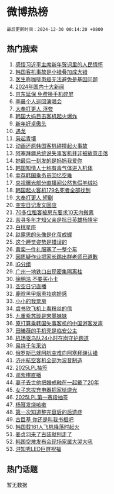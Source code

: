 # 微博热榜

`最后更新时间：2024-12-30 00:14:20 +0800`

## 热门搜索

1. [感悟习近平主席新年贺词里的人民情怀](https://m.weibo.cn/search?containerid=100103type%3D1%26t%3D10%26q%3D%23%E6%84%9F%E6%82%9F%E4%B9%A0%E8%BF%91%E5%B9%B3%E4%B8%BB%E5%B8%AD%E6%96%B0%E5%B9%B4%E8%B4%BA%E8%AF%8D%E9%87%8C%E7%9A%84%E4%BA%BA%E6%B0%91%E6%83%85%E6%80%80%23&stream_entry_id=51&isnewpage=1&extparam=seat%3D1%26c_type%3D51%26pos%3D0%26q%3D%2523%25E6%2584%259F%25E6%2582%259F%25E4%25B9%25A0%25E8%25BF%2591%25E5%25B9%25B3%25E4%25B8%25BB%25E5%25B8%25AD%25E6%2596%25B0%25E5%25B9%25B4%25E8%25B4%25BA%25E8%25AF%258D%25E9%2587%258C%25E7%259A%2584%25E4%25BA%25BA%25E6%25B0%2591%25E6%2583%2585%25E6%2580%2580%2523%26cate%3D10103%26dgr%3D0%26filter_type%3Drealtimehot%26stream_entry_id%3D51%26display_time%3D1735488859%26pre_seqid%3D17354888591300317926709)
1. [韩国客机事故是小错叠加成大错](https://m.weibo.cn/search?containerid=100103type%3D1%26t%3D10%26q%3D%23%E9%9F%A9%E5%9B%BD%E5%AE%A2%E6%9C%BA%E4%BA%8B%E6%95%85%E6%98%AF%E5%B0%8F%E9%94%99%E5%8F%A0%E5%8A%A0%E6%88%90%E5%A4%A7%E9%94%99%23&stream_entry_id=31&isnewpage=1&extparam=seat%3D1%26realpos%3D1%26pos%3D0%26q%3D%2523%25E9%259F%25A9%25E5%259B%25BD%25E5%25AE%25A2%25E6%259C%25BA%25E4%25BA%258B%25E6%2595%2585%25E6%2598%25AF%25E5%25B0%258F%25E9%2594%2599%25E5%258F%25A0%25E5%258A%25A0%25E6%2588%2590%25E5%25A4%25A7%25E9%2594%2599%2523%26dgr%3D0%26flag%3D2%26c_type%3D31%26cate%3D5001%26filter_type%3Drealtimehot%26band_rank%3D1%26lcate%3D5001%26stream_entry_id%3D31%26display_time%3D1735488859%26pre_seqid%3D17354888591300317926709)
1. [医生称咖啡患癌无法避免是基因问题](https://m.weibo.cn/search?containerid=100103type%3D1%26t%3D10%26q%3D%23%E5%8C%BB%E7%94%9F%E7%A7%B0%E5%92%96%E5%95%A1%E6%82%A3%E7%99%8C%E6%97%A0%E6%B3%95%E9%81%BF%E5%85%8D%E6%98%AF%E5%9F%BA%E5%9B%A0%E9%97%AE%E9%A2%98%23&stream_entry_id=31&isnewpage=1&extparam=seat%3D1%26realpos%3D2%26pos%3D1%26q%3D%2523%25E5%258C%25BB%25E7%2594%259F%25E7%25A7%25B0%25E5%2592%2596%25E5%2595%25A1%25E6%2582%25A3%25E7%2599%258C%25E6%2597%25A0%25E6%25B3%2595%25E9%2581%25BF%25E5%2585%258D%25E6%2598%25AF%25E5%259F%25BA%25E5%259B%25A0%25E9%2597%25AE%25E9%25A2%2598%2523%26dgr%3D0%26flag%3D2%26c_type%3D31%26cate%3D5001%26filter_type%3Drealtimehot%26band_rank%3D2%26lcate%3D5001%26stream_entry_id%3D31%26display_time%3D1735488859%26pre_seqid%3D17354888591300317926709)
1. [2024年国内十大新闻](https://m.weibo.cn/search?containerid=100103type%3D1%26t%3D10%26q%3D%232024%E5%B9%B4%E5%9B%BD%E5%86%85%E5%8D%81%E5%A4%A7%E6%96%B0%E9%97%BB%23&stream_entry_id=31&isnewpage=1&extparam=seat%3D1%26realpos%3D3%26pos%3D2%26q%3D%25232024%25E5%25B9%25B4%25E5%259B%25BD%25E5%2586%2585%25E5%258D%2581%25E5%25A4%25A7%25E6%2596%25B0%25E9%2597%25BB%2523%26dgr%3D0%26flag%3D0%26c_type%3D31%26cate%3D5001%26filter_type%3Drealtimehot%26band_rank%3D3%26lcate%3D5001%26stream_entry_id%3D31%26display_time%3D1735488859%26pre_seqid%3D17354888591300317926709)
1. [京东延保 免费换手机碎屏](https://m.weibo.cn/search?containerid=100103type%3D1%26t%3D10%26q%3D%23%E4%BA%AC%E4%B8%9C%E5%BB%B6%E4%BF%9D+%E5%85%8D%E8%B4%B9%E6%8D%A2%E6%89%8B%E6%9C%BA%E7%A2%8E%E5%B1%8F%23&stream_entry_id=31&isnewpage=1&extparam=seat%3D1%26pos%3D3%26q%3D%2523%25E4%25BA%25AC%25E4%25B8%259C%25E5%25BB%25B6%25E4%25BF%259D%2520%25E5%2585%258D%25E8%25B4%25B9%25E6%258D%25A2%25E6%2589%258B%25E6%259C%25BA%25E7%25A2%258E%25E5%25B1%258F%2523%26dgr%3D0%26adid%3D271046%26filter_type%3Drealtimehot%26is_ad_pos%3D1%26topic_ad%3D1%26cate%3D5001%26lcate%3D5001%26c_type%3D31%26band_rank%3D4%26stream_entry_id%3D31%26display_time%3D1735488859%26pre_seqid%3D17354888591300317926709)
1. [李晨个人巡回演唱会](https://m.weibo.cn/search?containerid=100103type%3D1%26t%3D10%26q%3D%23%E6%9D%8E%E6%99%A8%E4%B8%AA%E4%BA%BA%E5%B7%A1%E5%9B%9E%E6%BC%94%E5%94%B1%E4%BC%9A%23&stream_entry_id=31&isnewpage=1&extparam=seat%3D1%26realpos%3D4%26pos%3D4%26q%3D%2523%25E6%259D%258E%25E6%2599%25A8%25E4%25B8%25AA%25E4%25BA%25BA%25E5%25B7%25A1%25E5%259B%259E%25E6%25BC%2594%25E5%2594%25B1%25E4%25BC%259A%2523%26dgr%3D0%26flag%3D2%26c_type%3D31%26cate%3D5001%26filter_type%3Drealtimehot%26band_rank%3D4%26lcate%3D5001%26stream_entry_id%3D31%26display_time%3D1735488859%26pre_seqid%3D17354888591300317926709)
1. [大奉打更人 浮夸](https://m.weibo.cn/search?containerid=100103type%3D1%26t%3D10%26q%3D%E5%A4%A7%E5%A5%89%E6%89%93%E6%9B%B4%E4%BA%BA+%E6%B5%AE%E5%A4%B8&stream_entry_id=31&isnewpage=1&extparam=seat%3D1%26realpos%3D5%26pos%3D5%26q%3D%25E5%25A4%25A7%25E5%25A5%2589%25E6%2589%2593%25E6%259B%25B4%25E4%25BA%25BA%2520%25E6%25B5%25AE%25E5%25A4%25B8%26dgr%3D0%26flag%3D2%26c_type%3D31%26cate%3D5001%26filter_type%3Drealtimehot%26band_rank%3D5%26lcate%3D5001%26stream_entry_id%3D31%26display_time%3D1735488859%26pre_seqid%3D17354888591300317926709)
1. [韩国大妈目击客机起火爆炸](https://m.weibo.cn/search?containerid=100103type%3D1%26t%3D10%26q%3D%23%E9%9F%A9%E5%9B%BD%E5%A4%A7%E5%A6%88%E7%9B%AE%E5%87%BB%E5%AE%A2%E6%9C%BA%E8%B5%B7%E7%81%AB%E7%88%86%E7%82%B8%23&stream_entry_id=31&isnewpage=1&extparam=seat%3D1%26realpos%3D6%26pos%3D6%26q%3D%2523%25E9%259F%25A9%25E5%259B%25BD%25E5%25A4%25A7%25E5%25A6%2588%25E7%259B%25AE%25E5%2587%25BB%25E5%25AE%25A2%25E6%259C%25BA%25E8%25B5%25B7%25E7%2581%25AB%25E7%2588%2586%25E7%2582%25B8%2523%26dgr%3D0%26flag%3D0%26c_type%3D31%26cate%3D5001%26filter_type%3Drealtimehot%26band_rank%3D6%26lcate%3D5001%26stream_entry_id%3D31%26display_time%3D1735488859%26pre_seqid%3D17354888591300317926709)
1. [新年好卓傲头](https://m.weibo.cn/search?containerid=100103type%3D1%26t%3D10%26q%3D%23%E6%96%B0%E5%B9%B4%E5%A5%BD%E5%8D%93%E5%82%B2%E5%A4%B4%23&stream_entry_id=31&isnewpage=1&extparam=seat%3D1%26pos%3D7%26q%3D%2523%25E6%2596%25B0%25E5%25B9%25B4%25E5%25A5%25BD%25E5%258D%2593%25E5%2582%25B2%25E5%25A4%25B4%2523%26dgr%3D0%26adid%3D270754%26filter_type%3Drealtimehot%26is_ad_pos%3D1%26topic_ad%3D1%26cate%3D5001%26lcate%3D5001%26c_type%3D31%26band_rank%3D7%26stream_entry_id%3D31%26display_time%3D1735488859%26pre_seqid%3D17354888591300317926709)
1. [遇龙](https://m.weibo.cn/search?containerid=100103type%3D1%26t%3D10%26q%3D%E9%81%87%E9%BE%99&stream_entry_id=31&isnewpage=1&extparam=seat%3D1%26realpos%3D7%26pos%3D8%26q%3D%25E9%2581%2587%25E9%25BE%2599%26dgr%3D0%26flag%3D1%26c_type%3D31%26cate%3D5001%26filter_type%3Drealtimehot%26band_rank%3D7%26lcate%3D5001%26stream_entry_id%3D31%26display_time%3D1735488859%26pre_seqid%3D17354888591300317926709)
1. [枭起青壤](https://m.weibo.cn/search?containerid=100103type%3D1%26t%3D10%26q%3D%E6%9E%AD%E8%B5%B7%E9%9D%92%E5%A3%A4&stream_entry_id=31&isnewpage=1&extparam=seat%3D1%26realpos%3D8%26pos%3D9%26q%3D%25E6%259E%25AD%25E8%25B5%25B7%25E9%259D%2592%25E5%25A3%25A4%26dgr%3D0%26flag%3D1%26c_type%3D31%26cate%3D5001%26filter_type%3Drealtimehot%26band_rank%3D8%26lcate%3D5001%26stream_entry_id%3D31%26display_time%3D1735488859%26pre_seqid%3D17354888591300317926709)
1. [动画还原韩国客机碰撞起火事故](https://m.weibo.cn/search?containerid=100103type%3D1%26t%3D10%26q%3D%23%E5%8A%A8%E7%94%BB%E8%BF%98%E5%8E%9F%E9%9F%A9%E5%9B%BD%E5%AE%A2%E6%9C%BA%E7%A2%B0%E6%92%9E%E8%B5%B7%E7%81%AB%E4%BA%8B%E6%95%85%23&stream_entry_id=31&isnewpage=1&extparam=seat%3D1%26realpos%3D9%26pos%3D10%26q%3D%2523%25E5%258A%25A8%25E7%2594%25BB%25E8%25BF%2598%25E5%258E%259F%25E9%259F%25A9%25E5%259B%25BD%25E5%25AE%25A2%25E6%259C%25BA%25E7%25A2%25B0%25E6%2592%259E%25E8%25B5%25B7%25E7%2581%25AB%25E4%25BA%258B%25E6%2595%2585%2523%26dgr%3D0%26flag%3D1%26c_type%3D31%26cate%3D5001%26filter_type%3Drealtimehot%26band_rank%3D9%26lcate%3D5001%26stream_entry_id%3D31%26display_time%3D1735488859%26pre_seqid%3D17354888591300317926709)
1. [阿塞拜疆总统说失事客机并非被故意击落](https://m.weibo.cn/search?containerid=100103type%3D1%26t%3D10%26q%3D%23%E9%98%BF%E5%A1%9E%E6%8B%9C%E7%96%86%E6%80%BB%E7%BB%9F%E8%AF%B4%E5%A4%B1%E4%BA%8B%E5%AE%A2%E6%9C%BA%E5%B9%B6%E9%9D%9E%E8%A2%AB%E6%95%85%E6%84%8F%E5%87%BB%E8%90%BD%23&stream_entry_id=31&isnewpage=1&extparam=seat%3D1%26realpos%3D10%26pos%3D11%26q%3D%2523%25E9%2598%25BF%25E5%25A1%259E%25E6%258B%259C%25E7%2596%2586%25E6%2580%25BB%25E7%25BB%259F%25E8%25AF%25B4%25E5%25A4%25B1%25E4%25BA%258B%25E5%25AE%25A2%25E6%259C%25BA%25E5%25B9%25B6%25E9%259D%259E%25E8%25A2%25AB%25E6%2595%2585%25E6%2584%258F%25E5%2587%25BB%25E8%2590%25BD%2523%26dgr%3D0%26flag%3D1%26c_type%3D31%26cate%3D5001%26filter_type%3Drealtimehot%26band_rank%3D10%26lcate%3D5001%26stream_entry_id%3D31%26display_time%3D1735488859%26pre_seqid%3D17354888591300317926709)
1. [她最后一刻发的是妈妈我爱你](https://m.weibo.cn/search?containerid=100103type%3D1%26t%3D10%26q%3D%E5%A5%B9%E6%9C%80%E5%90%8E%E4%B8%80%E5%88%BB%E5%8F%91%E7%9A%84%E6%98%AF%E5%A6%88%E5%A6%88%E6%88%91%E7%88%B1%E4%BD%A0&stream_entry_id=31&isnewpage=1&extparam=seat%3D1%26realpos%3D11%26pos%3D12%26q%3D%25E5%25A5%25B9%25E6%259C%2580%25E5%2590%258E%25E4%25B8%2580%25E5%2588%25BB%25E5%258F%2591%25E7%259A%2584%25E6%2598%25AF%25E5%25A6%2588%25E5%25A6%2588%25E6%2588%2591%25E7%2588%25B1%25E4%25BD%25A0%26dgr%3D0%26flag%3D2%26c_type%3D31%26cate%3D5001%26filter_type%3Drealtimehot%26band_rank%3D11%26lcate%3D5001%26stream_entry_id%3D31%26display_time%3D1735488859%26pre_seqid%3D17354888591300317926709)
1. [韩国知情人士称有毒气体进入机体](https://m.weibo.cn/search?containerid=100103type%3D1%26t%3D10%26q%3D%23%E9%9F%A9%E5%9B%BD%E7%9F%A5%E6%83%85%E4%BA%BA%E5%A3%AB%E7%A7%B0%E6%9C%89%E6%AF%92%E6%B0%94%E4%BD%93%E8%BF%9B%E5%85%A5%E6%9C%BA%E4%BD%93%23&stream_entry_id=31&isnewpage=1&extparam=seat%3D1%26realpos%3D12%26pos%3D13%26q%3D%2523%25E9%259F%25A9%25E5%259B%25BD%25E7%259F%25A5%25E6%2583%2585%25E4%25BA%25BA%25E5%25A3%25AB%25E7%25A7%25B0%25E6%259C%2589%25E6%25AF%2592%25E6%25B0%2594%25E4%25BD%2593%25E8%25BF%259B%25E5%2585%25A5%25E6%259C%25BA%25E4%25BD%2593%2523%26dgr%3D0%26flag%3D2%26c_type%3D31%26cate%3D5001%26filter_type%3Drealtimehot%26band_rank%3D12%26lcate%3D5001%26stream_entry_id%3D31%26display_time%3D1735488859%26pre_seqid%3D17354888591300317926709)
1. [幸存韩国乘务员回忆空难](https://m.weibo.cn/search?containerid=100103type%3D1%26t%3D10%26q%3D%23%E5%B9%B8%E5%AD%98%E9%9F%A9%E5%9B%BD%E4%B9%98%E5%8A%A1%E5%91%98%E5%9B%9E%E5%BF%86%E7%A9%BA%E9%9A%BE%23&stream_entry_id=31&isnewpage=1&extparam=seat%3D1%26realpos%3D13%26pos%3D14%26q%3D%2523%25E5%25B9%25B8%25E5%25AD%2598%25E9%259F%25A9%25E5%259B%25BD%25E4%25B9%2598%25E5%258A%25A1%25E5%2591%2598%25E5%259B%259E%25E5%25BF%2586%25E7%25A9%25BA%25E9%259A%25BE%2523%26dgr%3D0%26flag%3D2%26c_type%3D31%26cate%3D5001%26filter_type%3Drealtimehot%26band_rank%3D13%26lcate%3D5001%26stream_entry_id%3D31%26display_time%3D1735488859%26pre_seqid%3D17354888591300317926709)
1. [央视曝光部分直播间公然售假羊绒衫](https://m.weibo.cn/search?containerid=100103type%3D1%26t%3D10%26q%3D%23%E5%A4%AE%E8%A7%86%E6%9B%9D%E5%85%89%E9%83%A8%E5%88%86%E7%9B%B4%E6%92%AD%E9%97%B4%E5%85%AC%E7%84%B6%E5%94%AE%E5%81%87%E7%BE%8A%E7%BB%92%E8%A1%AB%23&stream_entry_id=31&isnewpage=1&extparam=seat%3D1%26realpos%3D14%26pos%3D15%26q%3D%2523%25E5%25A4%25AE%25E8%25A7%2586%25E6%259B%259D%25E5%2585%2589%25E9%2583%25A8%25E5%2588%2586%25E7%259B%25B4%25E6%2592%25AD%25E9%2597%25B4%25E5%2585%25AC%25E7%2584%25B6%25E5%2594%25AE%25E5%2581%2587%25E7%25BE%258A%25E7%25BB%2592%25E8%25A1%25AB%2523%26dgr%3D0%26flag%3D0%26c_type%3D31%26cate%3D5001%26filter_type%3Drealtimehot%26band_rank%3D14%26lcate%3D5001%26stream_entry_id%3D31%26display_time%3D1735488859%26pre_seqid%3D17354888591300317926709)
1. [韩国起火客机179名死者全部找到](https://m.weibo.cn/search?containerid=100103type%3D1%26t%3D10%26q%3D%23%E9%9F%A9%E5%9B%BD%E8%B5%B7%E7%81%AB%E5%AE%A2%E6%9C%BA179%E5%90%8D%E6%AD%BB%E8%80%85%E5%85%A8%E9%83%A8%E6%89%BE%E5%88%B0%23&stream_entry_id=31&isnewpage=1&extparam=seat%3D1%26realpos%3D15%26pos%3D16%26q%3D%2523%25E9%259F%25A9%25E5%259B%25BD%25E8%25B5%25B7%25E7%2581%25AB%25E5%25AE%25A2%25E6%259C%25BA179%25E5%2590%258D%25E6%25AD%25BB%25E8%2580%2585%25E5%2585%25A8%25E9%2583%25A8%25E6%2589%25BE%25E5%2588%25B0%2523%26dgr%3D0%26flag%3D0%26c_type%3D31%26cate%3D5001%26filter_type%3Drealtimehot%26band_rank%3D15%26lcate%3D5001%26stream_entry_id%3D31%26display_time%3D1735488859%26pre_seqid%3D17354888591300317926709)
1. [大奉打更人 短剧](https://m.weibo.cn/search?containerid=100103type%3D1%26t%3D10%26q%3D%E5%A4%A7%E5%A5%89%E6%89%93%E6%9B%B4%E4%BA%BA+%E7%9F%AD%E5%89%A7&stream_entry_id=31&isnewpage=1&extparam=seat%3D1%26realpos%3D16%26pos%3D17%26q%3D%25E5%25A4%25A7%25E5%25A5%2589%25E6%2589%2593%25E6%259B%25B4%25E4%25BA%25BA%2520%25E7%259F%25AD%25E5%2589%25A7%26dgr%3D0%26flag%3D1%26c_type%3D31%26cate%3D5001%26filter_type%3Drealtimehot%26band_rank%3D16%26lcate%3D5001%26stream_entry_id%3D31%26display_time%3D1735488859%26pre_seqid%3D17354888591300317926709)
1. [空空日记发文回应](https://m.weibo.cn/search?containerid=100103type%3D1%26t%3D10%26q%3D%23%E7%A9%BA%E7%A9%BA%E6%97%A5%E8%AE%B0%E5%8F%91%E6%96%87%E5%9B%9E%E5%BA%94%23&stream_entry_id=31&isnewpage=1&extparam=seat%3D1%26realpos%3D17%26pos%3D18%26q%3D%2523%25E7%25A9%25BA%25E7%25A9%25BA%25E6%2597%25A5%25E8%25AE%25B0%25E5%258F%2591%25E6%2596%2587%25E5%259B%259E%25E5%25BA%2594%2523%26dgr%3D0%26flag%3D1%26c_type%3D31%26cate%3D5001%26filter_type%3Drealtimehot%26band_rank%3D17%26lcate%3D5001%26stream_entry_id%3D31%26display_time%3D1735488859%26pre_seqid%3D17354888591300317926709)
1. [70多位租客被房东要求10天内搬离](https://m.weibo.cn/search?containerid=100103type%3D1%26t%3D10%26q%3D%2370%E5%A4%9A%E4%BD%8D%E7%A7%9F%E5%AE%A2%E8%A2%AB%E6%88%BF%E4%B8%9C%E8%A6%81%E6%B1%8210%E5%A4%A9%E5%86%85%E6%90%AC%E7%A6%BB%23&stream_entry_id=31&isnewpage=1&extparam=seat%3D1%26realpos%3D18%26pos%3D19%26q%3D%252370%25E5%25A4%259A%25E4%25BD%258D%25E7%25A7%259F%25E5%25AE%25A2%25E8%25A2%25AB%25E6%2588%25BF%25E4%25B8%259C%25E8%25A6%2581%25E6%25B1%258210%25E5%25A4%25A9%25E5%2586%2585%25E6%2590%25AC%25E7%25A6%25BB%2523%26dgr%3D0%26flag%3D0%26c_type%3D31%26cate%3D5001%26filter_type%3Drealtimehot%26band_rank%3D18%26lcate%3D5001%26stream_entry_id%3D31%26display_time%3D1735488859%26pre_seqid%3D17354888591300317926709)
1. [苦寻多年才知父亲是抗日英雄杨靖宇](https://m.weibo.cn/search?containerid=100103type%3D1%26t%3D10%26q%3D%23%E8%8B%A6%E5%AF%BB%E5%A4%9A%E5%B9%B4%E6%89%8D%E7%9F%A5%E7%88%B6%E4%BA%B2%E6%98%AF%E6%8A%97%E6%97%A5%E8%8B%B1%E9%9B%84%E6%9D%A8%E9%9D%96%E5%AE%87%23&stream_entry_id=31&isnewpage=1&extparam=seat%3D1%26realpos%3D19%26pos%3D20%26q%3D%2523%25E8%258B%25A6%25E5%25AF%25BB%25E5%25A4%259A%25E5%25B9%25B4%25E6%2589%258D%25E7%259F%25A5%25E7%2588%25B6%25E4%25BA%25B2%25E6%2598%25AF%25E6%258A%2597%25E6%2597%25A5%25E8%258B%25B1%25E9%259B%2584%25E6%259D%25A8%25E9%259D%2596%25E5%25AE%2587%2523%26dgr%3D0%26flag%3D1%26c_type%3D31%26cate%3D5001%26filter_type%3Drealtimehot%26band_rank%3D19%26lcate%3D5001%26stream_entry_id%3D31%26display_time%3D1735488859%26pre_seqid%3D17354888591300317926709)
1. [白桃星座](https://m.weibo.cn/search?containerid=100103type%3D1%26t%3D10%26q%3D%E7%99%BD%E6%A1%83%E6%98%9F%E5%BA%A7&stream_entry_id=31&isnewpage=1&extparam=seat%3D1%26realpos%3D20%26pos%3D21%26q%3D%25E7%2599%25BD%25E6%25A1%2583%25E6%2598%259F%25E5%25BA%25A7%26dgr%3D0%26flag%3D1%26c_type%3D31%26cate%3D5001%26filter_type%3Drealtimehot%26band_rank%3D20%26lcate%3D5001%26stream_entry_id%3D31%26display_time%3D1735488859%26pre_seqid%3D17354888591300317926709)
1. [赵露思的头像是化茧成蝶](https://m.weibo.cn/search?containerid=100103type%3D1%26t%3D10%26q%3D%23%E8%B5%B5%E9%9C%B2%E6%80%9D%E7%9A%84%E5%A4%B4%E5%83%8F%E6%98%AF%E5%8C%96%E8%8C%A7%E6%88%90%E8%9D%B6%23&stream_entry_id=31&isnewpage=1&extparam=seat%3D1%26realpos%3D21%26pos%3D22%26q%3D%2523%25E8%25B5%25B5%25E9%259C%25B2%25E6%2580%259D%25E7%259A%2584%25E5%25A4%25B4%25E5%2583%258F%25E6%2598%25AF%25E5%258C%2596%25E8%258C%25A7%25E6%2588%2590%25E8%259D%25B6%2523%26dgr%3D0%26flag%3D0%26c_type%3D31%26cate%3D5001%26filter_type%3Drealtimehot%26band_rank%3D21%26lcate%3D5001%26stream_entry_id%3D31%26display_time%3D1735488859%26pre_seqid%3D17354888591300317926709)
1. [这个睡觉姿势是错误的](https://m.weibo.cn/search?containerid=100103type%3D1%26t%3D10%26q%3D%23%E8%BF%99%E4%B8%AA%E7%9D%A1%E8%A7%89%E5%A7%BF%E5%8A%BF%E6%98%AF%E9%94%99%E8%AF%AF%E7%9A%84%23&stream_entry_id=31&isnewpage=1&extparam=seat%3D1%26realpos%3D22%26pos%3D23%26q%3D%2523%25E8%25BF%2599%25E4%25B8%25AA%25E7%259D%25A1%25E8%25A7%2589%25E5%25A7%25BF%25E5%258A%25BF%25E6%2598%25AF%25E9%2594%2599%25E8%25AF%25AF%25E7%259A%2584%2523%26dgr%3D0%26flag%3D1%26c_type%3D31%26cate%3D5001%26filter_type%3Drealtimehot%26band_rank%3D22%26lcate%3D5001%26stream_entry_id%3D31%26display_time%3D1735488859%26pre_seqid%3D17354888591300317926709)
1. [黄奕一件礼服塞了一整个车](https://m.weibo.cn/search?containerid=100103type%3D1%26t%3D10%26q%3D%E9%BB%84%E5%A5%95%E4%B8%80%E4%BB%B6%E7%A4%BC%E6%9C%8D%E5%A1%9E%E4%BA%86%E4%B8%80%E6%95%B4%E4%B8%AA%E8%BD%A6&stream_entry_id=31&isnewpage=1&extparam=seat%3D1%26realpos%3D23%26pos%3D24%26q%3D%25E9%25BB%2584%25E5%25A5%2595%25E4%25B8%2580%25E4%25BB%25B6%25E7%25A4%25BC%25E6%259C%258D%25E5%25A1%259E%25E4%25BA%2586%25E4%25B8%2580%25E6%2595%25B4%25E4%25B8%25AA%25E8%25BD%25A6%26dgr%3D0%26flag%3D2%26c_type%3D31%26cate%3D5001%26filter_type%3Drealtimehot%26band_rank%3D23%26lcate%3D5001%26stream_entry_id%3D31%26display_time%3D1735488859%26pre_seqid%3D17354888591300317926709)
1. [因质疑作业把家长踢出群老师已道歉](https://m.weibo.cn/search?containerid=100103type%3D1%26t%3D10%26q%3D%23%E5%9B%A0%E8%B4%A8%E7%96%91%E4%BD%9C%E4%B8%9A%E6%8A%8A%E5%AE%B6%E9%95%BF%E8%B8%A2%E5%87%BA%E7%BE%A4%E8%80%81%E5%B8%88%E5%B7%B2%E9%81%93%E6%AD%89%23&stream_entry_id=31&isnewpage=1&extparam=seat%3D1%26realpos%3D24%26pos%3D25%26q%3D%2523%25E5%259B%25A0%25E8%25B4%25A8%25E7%2596%2591%25E4%25BD%259C%25E4%25B8%259A%25E6%258A%258A%25E5%25AE%25B6%25E9%2595%25BF%25E8%25B8%25A2%25E5%2587%25BA%25E7%25BE%25A4%25E8%2580%2581%25E5%25B8%2588%25E5%25B7%25B2%25E9%2581%2593%25E6%25AD%2589%2523%26dgr%3D0%26flag%3D1%26c_type%3D31%26cate%3D5001%26filter_type%3Drealtimehot%26band_rank%3D24%26lcate%3D5001%26stream_entry_id%3D31%26display_time%3D1735488859%26pre_seqid%3D17354888591300317926709)
1. [iG分组](https://m.weibo.cn/search?containerid=100103type%3D1%26t%3D10%26q%3DiG%E5%88%86%E7%BB%84&stream_entry_id=31&isnewpage=1&extparam=seat%3D1%26realpos%3D25%26pos%3D26%26q%3DiG%25E5%2588%2586%25E7%25BB%2584%26dgr%3D0%26flag%3D0%26c_type%3D31%26cate%3D5001%26filter_type%3Drealtimehot%26band_rank%3D25%26lcate%3D5001%26stream_entry_id%3D31%26display_time%3D1735488859%26pre_seqid%3D17354888591300317926709)
1. [广州一地铁口出现密集隔离柱](https://m.weibo.cn/search?containerid=100103type%3D1%26t%3D10%26q%3D%23%E5%B9%BF%E5%B7%9E%E4%B8%80%E5%9C%B0%E9%93%81%E5%8F%A3%E5%87%BA%E7%8E%B0%E5%AF%86%E9%9B%86%E9%9A%94%E7%A6%BB%E6%9F%B1%23&stream_entry_id=31&isnewpage=1&extparam=seat%3D1%26realpos%3D26%26pos%3D27%26q%3D%2523%25E5%25B9%25BF%25E5%25B7%259E%25E4%25B8%2580%25E5%259C%25B0%25E9%2593%2581%25E5%258F%25A3%25E5%2587%25BA%25E7%258E%25B0%25E5%25AF%2586%25E9%259B%2586%25E9%259A%2594%25E7%25A6%25BB%25E6%259F%25B1%2523%26dgr%3D0%26flag%3D0%26c_type%3D31%26cate%3D5001%26filter_type%3Drealtimehot%26band_rank%3D26%26lcate%3D5001%26stream_entry_id%3D31%26display_time%3D1735488859%26pre_seqid%3D17354888591300317926709)
1. [徐明浩 不要买小卡](https://m.weibo.cn/search?containerid=100103type%3D1%26t%3D10%26q%3D%E5%BE%90%E6%98%8E%E6%B5%A9+%E4%B8%8D%E8%A6%81%E4%B9%B0%E5%B0%8F%E5%8D%A1&stream_entry_id=31&isnewpage=1&extparam=seat%3D1%26realpos%3D27%26pos%3D28%26q%3D%25E5%25BE%2590%25E6%2598%258E%25E6%25B5%25A9%2520%25E4%25B8%258D%25E8%25A6%2581%25E4%25B9%25B0%25E5%25B0%258F%25E5%258D%25A1%26dgr%3D0%26flag%3D0%26c_type%3D31%26cate%3D5001%26filter_type%3Drealtimehot%26band_rank%3D27%26lcate%3D5001%26stream_entry_id%3D31%26display_time%3D1735488859%26pre_seqid%3D17354888591300317926709)
1. [空空日记直播](https://m.weibo.cn/search?containerid=100103type%3D1%26t%3D10%26q%3D%23%E7%A9%BA%E7%A9%BA%E6%97%A5%E8%AE%B0%E7%9B%B4%E6%92%AD%23&stream_entry_id=31&isnewpage=1&extparam=seat%3D1%26realpos%3D28%26pos%3D29%26q%3D%2523%25E7%25A9%25BA%25E7%25A9%25BA%25E6%2597%25A5%25E8%25AE%25B0%25E7%259B%25B4%25E6%2592%25AD%2523%26dgr%3D0%26flag%3D0%26c_type%3D31%26cate%3D5001%26filter_type%3Drealtimehot%26band_rank%3D28%26lcate%3D5001%26stream_entry_id%3D31%26display_time%3D1735488859%26pre_seqid%3D17354888591300317926709)
1. [鹿晗黑甲烟熏妆病娇感](https://m.weibo.cn/search?containerid=100103type%3D1%26t%3D10%26q%3D%23%E9%B9%BF%E6%99%97%E9%BB%91%E7%94%B2%E7%83%9F%E7%86%8F%E5%A6%86%E7%97%85%E5%A8%87%E6%84%9F%23&stream_entry_id=31&isnewpage=1&extparam=seat%3D1%26realpos%3D29%26pos%3D30%26q%3D%2523%25E9%25B9%25BF%25E6%2599%2597%25E9%25BB%2591%25E7%2594%25B2%25E7%2583%259F%25E7%2586%258F%25E5%25A6%2586%25E7%2597%2585%25E5%25A8%2587%25E6%2584%259F%2523%26dgr%3D0%26flag%3D0%26c_type%3D31%26cate%3D5001%26filter_type%3Drealtimehot%26band_rank%3D29%26lcate%3D5001%26stream_entry_id%3D31%26display_time%3D1735488859%26pre_seqid%3D17354888591300317926709)
1. [小小的我票房](https://m.weibo.cn/search?containerid=100103type%3D1%26t%3D10%26q%3D%E5%B0%8F%E5%B0%8F%E7%9A%84%E6%88%91%E7%A5%A8%E6%88%BF&stream_entry_id=31&isnewpage=1&extparam=seat%3D1%26realpos%3D30%26pos%3D31%26q%3D%25E5%25B0%258F%25E5%25B0%258F%25E7%259A%2584%25E6%2588%2591%25E7%25A5%25A8%25E6%2588%25BF%26dgr%3D0%26flag%3D0%26c_type%3D31%26cate%3D5001%26filter_type%3Drealtimehot%26band_rank%3D30%26lcate%3D5001%26stream_entry_id%3D31%26display_time%3D1735488859%26pre_seqid%3D17354888591300317926709)
1. [虞书欣飞机上看粉丝的信](https://m.weibo.cn/search?containerid=100103type%3D1%26t%3D10%26q%3D%23%E8%99%9E%E4%B9%A6%E6%AC%A3%E9%A3%9E%E6%9C%BA%E4%B8%8A%E7%9C%8B%E7%B2%89%E4%B8%9D%E7%9A%84%E4%BF%A1%23&stream_entry_id=31&isnewpage=1&extparam=seat%3D1%26realpos%3D31%26pos%3D32%26q%3D%2523%25E8%2599%259E%25E4%25B9%25A6%25E6%25AC%25A3%25E9%25A3%259E%25E6%259C%25BA%25E4%25B8%258A%25E7%259C%258B%25E7%25B2%2589%25E4%25B8%259D%25E7%259A%2584%25E4%25BF%25A1%2523%26dgr%3D0%26flag%3D1%26c_type%3D31%26cate%3D5001%26filter_type%3Drealtimehot%26band_rank%3D31%26lcate%3D5001%26stream_entry_id%3D31%26display_time%3D1735488859%26pre_seqid%3D17354888591300317926709)
1. [九重紫苏琰是宋墨妹妹](https://m.weibo.cn/search?containerid=100103type%3D1%26t%3D10%26q%3D%E4%B9%9D%E9%87%8D%E7%B4%AB%E8%8B%8F%E7%90%B0%E6%98%AF%E5%AE%8B%E5%A2%A8%E5%A6%B9%E5%A6%B9&stream_entry_id=31&isnewpage=1&extparam=seat%3D1%26realpos%3D32%26pos%3D33%26q%3D%25E4%25B9%259D%25E9%2587%258D%25E7%25B4%25AB%25E8%258B%258F%25E7%2590%25B0%25E6%2598%25AF%25E5%25AE%258B%25E5%25A2%25A8%25E5%25A6%25B9%25E5%25A6%25B9%26dgr%3D0%26flag%3D0%26c_type%3D31%26cate%3D5001%26filter_type%3Drealtimehot%26band_rank%3D32%26lcate%3D5001%26stream_entry_id%3D31%26display_time%3D1735488859%26pre_seqid%3D17354888591300317926709)
1. [原打算乘韩国失事客机的中国游客发声](https://m.weibo.cn/search?containerid=100103type%3D1%26t%3D10%26q%3D%23%E5%8E%9F%E6%89%93%E7%AE%97%E4%B9%98%E9%9F%A9%E5%9B%BD%E5%A4%B1%E4%BA%8B%E5%AE%A2%E6%9C%BA%E7%9A%84%E4%B8%AD%E5%9B%BD%E6%B8%B8%E5%AE%A2%E5%8F%91%E5%A3%B0%23&stream_entry_id=31&isnewpage=1&extparam=seat%3D1%26realpos%3D33%26pos%3D34%26q%3D%2523%25E5%258E%259F%25E6%2589%2593%25E7%25AE%2597%25E4%25B9%2598%25E9%259F%25A9%25E5%259B%25BD%25E5%25A4%25B1%25E4%25BA%258B%25E5%25AE%25A2%25E6%259C%25BA%25E7%259A%2584%25E4%25B8%25AD%25E5%259B%25BD%25E6%25B8%25B8%25E5%25AE%25A2%25E5%258F%2591%25E5%25A3%25B0%2523%26dgr%3D0%26flag%3D0%26c_type%3D31%26cate%3D5001%26filter_type%3Drealtimehot%26band_rank%3D33%26lcate%3D5001%26stream_entry_id%3D31%26display_time%3D1735488859%26pre_seqid%3D17354888591300317926709)
1. [田曦薇的手机壳是临安公主](https://m.weibo.cn/search?containerid=100103type%3D1%26t%3D10%26q%3D%23%E7%94%B0%E6%9B%A6%E8%96%87%E7%9A%84%E6%89%8B%E6%9C%BA%E5%A3%B3%E6%98%AF%E4%B8%B4%E5%AE%89%E5%85%AC%E4%B8%BB%23&stream_entry_id=31&isnewpage=1&extparam=seat%3D1%26realpos%3D34%26pos%3D35%26q%3D%2523%25E7%2594%25B0%25E6%259B%25A6%25E8%2596%2587%25E7%259A%2584%25E6%2589%258B%25E6%259C%25BA%25E5%25A3%25B3%25E6%2598%25AF%25E4%25B8%25B4%25E5%25AE%2589%25E5%2585%25AC%25E4%25B8%25BB%2523%26dgr%3D0%26flag%3D0%26c_type%3D31%26cate%3D5001%26filter_type%3Drealtimehot%26band_rank%3D34%26lcate%3D5001%26stream_entry_id%3D31%26display_time%3D1735488859%26pre_seqid%3D17354888591300317926709)
1. [机场驱鸟队24小时在岗守护跑道](https://m.weibo.cn/search?containerid=100103type%3D1%26t%3D10%26q%3D%23%E6%9C%BA%E5%9C%BA%E9%A9%B1%E9%B8%9F%E9%98%9F24%E5%B0%8F%E6%97%B6%E5%9C%A8%E5%B2%97%E5%AE%88%E6%8A%A4%E8%B7%91%E9%81%93%23&stream_entry_id=31&isnewpage=1&extparam=seat%3D1%26realpos%3D35%26pos%3D36%26q%3D%2523%25E6%259C%25BA%25E5%259C%25BA%25E9%25A9%25B1%25E9%25B8%259F%25E9%2598%259F24%25E5%25B0%258F%25E6%2597%25B6%25E5%259C%25A8%25E5%25B2%2597%25E5%25AE%2588%25E6%258A%25A4%25E8%25B7%2591%25E9%2581%2593%2523%26dgr%3D0%26flag%3D0%26c_type%3D31%26cate%3D5001%26filter_type%3Drealtimehot%26band_rank%3D35%26lcate%3D5001%26stream_entry_id%3D31%26display_time%3D1735488859%26pre_seqid%3D17354888591300317926709)
1. [易烊千玺采访](https://m.weibo.cn/search?containerid=100103type%3D1%26t%3D10%26q%3D%E6%98%93%E7%83%8A%E5%8D%83%E7%8E%BA%E9%87%87%E8%AE%BF&stream_entry_id=31&isnewpage=1&extparam=seat%3D1%26realpos%3D36%26pos%3D37%26q%3D%25E6%2598%2593%25E7%2583%258A%25E5%258D%2583%25E7%258E%25BA%25E9%2587%2587%25E8%25AE%25BF%26dgr%3D0%26flag%3D1%26c_type%3D31%26cate%3D5001%26filter_type%3Drealtimehot%26band_rank%3D36%26lcate%3D5001%26stream_entry_id%3D31%26display_time%3D1735488859%26pre_seqid%3D17354888591300317926709)
1. [俄罗斯已就阿航空难向阿塞拜疆认错](https://m.weibo.cn/search?containerid=100103type%3D1%26t%3D10%26q%3D%23%E4%BF%84%E7%BD%97%E6%96%AF%E5%B7%B2%E5%B0%B1%E9%98%BF%E8%88%AA%E7%A9%BA%E9%9A%BE%E5%90%91%E9%98%BF%E5%A1%9E%E6%8B%9C%E7%96%86%E8%AE%A4%E9%94%99%23&stream_entry_id=31&isnewpage=1&extparam=seat%3D1%26realpos%3D37%26pos%3D38%26q%3D%2523%25E4%25BF%2584%25E7%25BD%2597%25E6%2596%25AF%25E5%25B7%25B2%25E5%25B0%25B1%25E9%2598%25BF%25E8%2588%25AA%25E7%25A9%25BA%25E9%259A%25BE%25E5%2590%2591%25E9%2598%25BF%25E5%25A1%259E%25E6%258B%259C%25E7%2596%2586%25E8%25AE%25A4%25E9%2594%2599%2523%26dgr%3D0%26flag%3D0%26c_type%3D31%26cate%3D5001%26filter_type%3Drealtimehot%26band_rank%3D37%26lcate%3D5001%26stream_entry_id%3D31%26display_time%3D1735488859%26pre_seqid%3D17354888591300317926709)
1. [济州航空客机全部为波音制造](https://m.weibo.cn/search?containerid=100103type%3D1%26t%3D10%26q%3D%23%E6%B5%8E%E5%B7%9E%E8%88%AA%E7%A9%BA%E5%AE%A2%E6%9C%BA%E5%85%A8%E9%83%A8%E4%B8%BA%E6%B3%A2%E9%9F%B3%E5%88%B6%E9%80%A0%23&stream_entry_id=31&isnewpage=1&extparam=seat%3D1%26realpos%3D38%26pos%3D39%26q%3D%2523%25E6%25B5%258E%25E5%25B7%259E%25E8%2588%25AA%25E7%25A9%25BA%25E5%25AE%25A2%25E6%259C%25BA%25E5%2585%25A8%25E9%2583%25A8%25E4%25B8%25BA%25E6%25B3%25A2%25E9%259F%25B3%25E5%2588%25B6%25E9%2580%25A0%2523%26dgr%3D0%26flag%3D0%26c_type%3D31%26cate%3D5001%26filter_type%3Drealtimehot%26band_rank%3D38%26lcate%3D5001%26stream_entry_id%3D31%26display_time%3D1735488859%26pre_seqid%3D17354888591300317926709)
1. [2025LPL抽签](https://m.weibo.cn/search?containerid=100103type%3D1%26t%3D10%26q%3D%232025LPL%E6%8A%BD%E7%AD%BE%23&stream_entry_id=31&isnewpage=1&extparam=seat%3D1%26realpos%3D39%26pos%3D40%26q%3D%25232025LPL%25E6%258A%25BD%25E7%25AD%25BE%2523%26dgr%3D0%26flag%3D0%26c_type%3D31%26cate%3D5001%26filter_type%3Drealtimehot%26band_rank%3D39%26lcate%3D5001%26stream_entry_id%3D31%26display_time%3D1735488859%26pre_seqid%3D17354888591300317926709)
1. [邓紫棋直播](https://m.weibo.cn/search?containerid=100103type%3D1%26t%3D10%26q%3D%23%E9%82%93%E7%B4%AB%E6%A3%8B%E7%9B%B4%E6%92%AD%23&stream_entry_id=31&isnewpage=1&extparam=seat%3D1%26realpos%3D40%26pos%3D41%26q%3D%2523%25E9%2582%2593%25E7%25B4%25AB%25E6%25A3%258B%25E7%259B%25B4%25E6%2592%25AD%2523%26dgr%3D0%26flag%3D1%26c_type%3D31%26cate%3D5001%26filter_type%3Drealtimehot%26band_rank%3D40%26lcate%3D5001%26stream_entry_id%3D31%26display_time%3D1735488859%26pre_seqid%3D17354888591300317926709)
1. [妻子去世他把婚戒融在一起戴了20年](https://m.weibo.cn/search?containerid=100103type%3D1%26t%3D10%26q%3D%23%E5%A6%BB%E5%AD%90%E5%8E%BB%E4%B8%96%E4%BB%96%E6%8A%8A%E5%A9%9A%E6%88%92%E8%9E%8D%E5%9C%A8%E4%B8%80%E8%B5%B7%E6%88%B4%E4%BA%8620%E5%B9%B4%23&stream_entry_id=31&isnewpage=1&extparam=seat%3D1%26realpos%3D41%26pos%3D42%26q%3D%2523%25E5%25A6%25BB%25E5%25AD%2590%25E5%258E%25BB%25E4%25B8%2596%25E4%25BB%2596%25E6%258A%258A%25E5%25A9%259A%25E6%2588%2592%25E8%259E%258D%25E5%259C%25A8%25E4%25B8%2580%25E8%25B5%25B7%25E6%2588%25B4%25E4%25BA%258620%25E5%25B9%25B4%2523%26dgr%3D0%26flag%3D0%26c_type%3D31%26cate%3D5001%26filter_type%3Drealtimehot%26band_rank%3D41%26lcate%3D5001%26stream_entry_id%3D31%26display_time%3D1735488859%26pre_seqid%3D17354888591300317926709)
1. [女子忘拔充电器把家给烧光](https://m.weibo.cn/search?containerid=100103type%3D1%26t%3D10%26q%3D%23%E5%A5%B3%E5%AD%90%E5%BF%98%E6%8B%94%E5%85%85%E7%94%B5%E5%99%A8%E6%8A%8A%E5%AE%B6%E7%BB%99%E7%83%A7%E5%85%89%23&stream_entry_id=31&isnewpage=1&extparam=seat%3D1%26realpos%3D42%26pos%3D43%26q%3D%2523%25E5%25A5%25B3%25E5%25AD%2590%25E5%25BF%2598%25E6%258B%2594%25E5%2585%2585%25E7%2594%25B5%25E5%2599%25A8%25E6%258A%258A%25E5%25AE%25B6%25E7%25BB%2599%25E7%2583%25A7%25E5%2585%2589%2523%26dgr%3D0%26flag%3D0%26c_type%3D31%26cate%3D5001%26filter_type%3Drealtimehot%26band_rank%3D42%26lcate%3D5001%26stream_entry_id%3D31%26display_time%3D1735488859%26pre_seqid%3D17354888591300317926709)
1. [2025LPL第一赛段抽签](https://m.weibo.cn/search?containerid=100103type%3D1%26t%3D10%26q%3D%232025LPL%E7%AC%AC%E4%B8%80%E8%B5%9B%E6%AE%B5%E6%8A%BD%E7%AD%BE%23&stream_entry_id=31&isnewpage=1&extparam=seat%3D1%26realpos%3D43%26pos%3D44%26q%3D%25232025LPL%25E7%25AC%25AC%25E4%25B8%2580%25E8%25B5%259B%25E6%25AE%25B5%25E6%258A%25BD%25E7%25AD%25BE%2523%26dgr%3D0%26flag%3D1%26c_type%3D31%26cate%3D5001%26filter_type%3Drealtimehot%26band_rank%3D43%26lcate%3D5001%26stream_entry_id%3D31%26display_time%3D1735488859%26pre_seqid%3D17354888591300317926709)
1. [杨幂发烧咳嗽](https://m.weibo.cn/search?containerid=100103type%3D1%26t%3D10%26q%3D%23%E6%9D%A8%E5%B9%82%E5%8F%91%E7%83%A7%E5%92%B3%E5%97%BD%23&stream_entry_id=31&isnewpage=1&extparam=seat%3D1%26realpos%3D44%26pos%3D45%26q%3D%2523%25E6%259D%25A8%25E5%25B9%2582%25E5%258F%2591%25E7%2583%25A7%25E5%2592%25B3%25E5%2597%25BD%2523%26dgr%3D0%26flag%3D0%26c_type%3D31%26cate%3D5001%26filter_type%3Drealtimehot%26band_rank%3D44%26lcate%3D5001%26stream_entry_id%3D31%26display_time%3D1735488859%26pre_seqid%3D17354888591300317926709)
1. [第一次知道整完容后的后遗症](https://m.weibo.cn/search?containerid=100103type%3D1%26t%3D10%26q%3D%E7%AC%AC%E4%B8%80%E6%AC%A1%E7%9F%A5%E9%81%93%E6%95%B4%E5%AE%8C%E5%AE%B9%E5%90%8E%E7%9A%84%E5%90%8E%E9%81%97%E7%97%87&stream_entry_id=31&isnewpage=1&extparam=seat%3D1%26realpos%3D45%26pos%3D46%26q%3D%25E7%25AC%25AC%25E4%25B8%2580%25E6%25AC%25A1%25E7%259F%25A5%25E9%2581%2593%25E6%2595%25B4%25E5%25AE%258C%25E5%25AE%25B9%25E5%2590%258E%25E7%259A%2584%25E5%2590%258E%25E9%2581%2597%25E7%2597%2587%26dgr%3D0%26flag%3D0%26c_type%3D31%26cate%3D5001%26filter_type%3Drealtimehot%26band_rank%3D45%26lcate%3D5001%26stream_entry_id%3D31%26display_time%3D1735488859%26pre_seqid%3D17354888591300317926709)
1. [古巨基 你还是叫我书桓吧](https://m.weibo.cn/search?containerid=100103type%3D1%26t%3D10%26q%3D%E5%8F%A4%E5%B7%A8%E5%9F%BA+%E4%BD%A0%E8%BF%98%E6%98%AF%E5%8F%AB%E6%88%91%E4%B9%A6%E6%A1%93%E5%90%A7&stream_entry_id=31&isnewpage=1&extparam=seat%3D1%26realpos%3D46%26pos%3D47%26q%3D%25E5%258F%25A4%25E5%25B7%25A8%25E5%259F%25BA%2520%25E4%25BD%25A0%25E8%25BF%2598%25E6%2598%25AF%25E5%258F%25AB%25E6%2588%2591%25E4%25B9%25A6%25E6%25A1%2593%25E5%2590%25A7%26dgr%3D0%26flag%3D0%26c_type%3D31%26cate%3D5001%26filter_type%3Drealtimehot%26band_rank%3D46%26lcate%3D5001%26stream_entry_id%3D31%26display_time%3D1735488859%26pre_seqid%3D17354888591300317926709)
1. [韩国载181人飞机降落时起火](https://m.weibo.cn/search?containerid=100103type%3D1%26t%3D10%26q%3D%23%E9%9F%A9%E5%9B%BD%E8%BD%BD181%E4%BA%BA%E9%A3%9E%E6%9C%BA%E9%99%8D%E8%90%BD%E6%97%B6%E8%B5%B7%E7%81%AB%23&stream_entry_id=31&isnewpage=1&extparam=seat%3D1%26realpos%3D47%26pos%3D48%26q%3D%2523%25E9%259F%25A9%25E5%259B%25BD%25E8%25BD%25BD181%25E4%25BA%25BA%25E9%25A3%259E%25E6%259C%25BA%25E9%2599%258D%25E8%2590%25BD%25E6%2597%25B6%25E8%25B5%25B7%25E7%2581%25AB%2523%26dgr%3D0%26flag%3D0%26c_type%3D31%26cate%3D5001%26filter_type%3Drealtimehot%26band_rank%3D47%26lcate%3D5001%26stream_entry_id%3D31%26display_time%3D1735488859%26pre_seqid%3D17354888591300317926709)
1. [姜贞羽来了古装就别走了](https://m.weibo.cn/search?containerid=100103type%3D1%26t%3D10%26q%3D%E5%A7%9C%E8%B4%9E%E7%BE%BD%E6%9D%A5%E4%BA%86%E5%8F%A4%E8%A3%85%E5%B0%B1%E5%88%AB%E8%B5%B0%E4%BA%86&stream_entry_id=31&isnewpage=1&extparam=seat%3D1%26realpos%3D48%26pos%3D49%26q%3D%25E5%25A7%259C%25E8%25B4%259E%25E7%25BE%25BD%25E6%259D%25A5%25E4%25BA%2586%25E5%258F%25A4%25E8%25A3%2585%25E5%25B0%25B1%25E5%2588%25AB%25E8%25B5%25B0%25E4%25BA%2586%26dgr%3D0%26flag%3D0%26c_type%3D31%26cate%3D5001%26filter_type%3Drealtimehot%26band_rank%3D48%26lcate%3D5001%26stream_entry_id%3D31%26display_time%3D1735488859%26pre_seqid%3D17354888591300317926709)
1. [韩国空难发布会现场家属大哭大吼](https://m.weibo.cn/search?containerid=100103type%3D1%26t%3D10%26q%3D%23%E9%9F%A9%E5%9B%BD%E7%A9%BA%E9%9A%BE%E5%8F%91%E5%B8%83%E4%BC%9A%E7%8E%B0%E5%9C%BA%E5%AE%B6%E5%B1%9E%E5%A4%A7%E5%93%AD%E5%A4%A7%E5%90%BC%23&stream_entry_id=31&isnewpage=1&extparam=seat%3D1%26realpos%3D49%26pos%3D50%26q%3D%2523%25E9%259F%25A9%25E5%259B%25BD%25E7%25A9%25BA%25E9%259A%25BE%25E5%258F%2591%25E5%25B8%2583%25E4%25BC%259A%25E7%258E%25B0%25E5%259C%25BA%25E5%25AE%25B6%25E5%25B1%259E%25E5%25A4%25A7%25E5%2593%25AD%25E5%25A4%25A7%25E5%2590%25BC%2523%26dgr%3D0%26flag%3D0%26c_type%3D31%26cate%3D5001%26filter_type%3Drealtimehot%26band_rank%3D49%26lcate%3D5001%26stream_entry_id%3D31%26display_time%3D1735488859%26pre_seqid%3D17354888591300317926709)
1. [洪知秀LED巨屏祝福](https://m.weibo.cn/search?containerid=100103type%3D1%26t%3D10%26q%3D%E6%B4%AA%E7%9F%A5%E7%A7%80LED%E5%B7%A8%E5%B1%8F%E7%A5%9D%E7%A6%8F&stream_entry_id=31&isnewpage=1&extparam=seat%3D1%26realpos%3D50%26pos%3D51%26q%3D%25E6%25B4%25AA%25E7%259F%25A5%25E7%25A7%2580LED%25E5%25B7%25A8%25E5%25B1%258F%25E7%25A5%259D%25E7%25A6%258F%26dgr%3D0%26flag%3D1%26c_type%3D31%26cate%3D5001%26filter_type%3Drealtimehot%26band_rank%3D50%26lcate%3D5001%26stream_entry_id%3D31%26display_time%3D1735488859%26pre_seqid%3D17354888591300317926709)

## 热门话题

暂无数据
